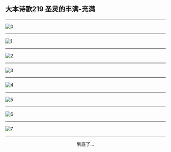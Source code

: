 
## 大本诗歌219 圣灵的丰满-充满
        
<div id="aplayer0"></div>

---

<img alt="0" data-original="/data/d0218/0.png">

---

<img alt="1" data-original="/data/d0218/1.png">

---

<img alt="2" data-original="/data/d0218/2.png">

---

<img alt="3" data-original="/data/d0218/3.png">

---

<img alt="4" data-original="/data/d0218/4.png">

---

<img alt="5" data-original="/data/d0218/5.png">

---

<img alt="6" data-original="/data/d0218/6.png">

---

<img alt="7" data-original="/data/d0218/7.png">

---

<p style="text-align: center">到底了...</p>

<script src="/js/dist-view.js"></script>

<script>
MAIN.id = 'd0218';
        
const ap0 = new APlayer({
    container: document.getElementById('aplayer0'),
    volume: 1,
    loop: 'none',
    preload: 'none',
    audio: [{
        name: '大本诗歌219.mp3',
        artist: '大本诗歌',
        url: 'https://res.wx.qq.com/voice/getvoice?mediaid=MzI0NTk3MDM5M18yMjQ3NDkwMzQ4',
        cover: '/favicon'
    }]
});
</script>
